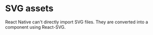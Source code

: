 # SVG assets

React Native can't directly import SVG files. They are converted into a component using React-SVG.

